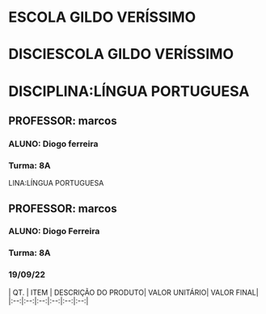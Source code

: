 # ESCOLA GILDO VERÍSSIMO 
# DISCIESCOLA GILDO VERÍSSIMO 
# DISCIPLINA:LÍNGUA PORTUGUESA

## PROFESSOR: marcos

### ALUNO: Diogo ferreira 
### Turma: 8A
LINA:LÍNGUA PORTUGUESA

## PROFESSOR: marcos

### ALUNO: Diogo Ferreira 
### Turma: 8A
### 19/09/22


| QT. | ITEM | DESCRIÇÃO DO PRODUTO| VALOR UNITÁRIO| VALOR FINAL|
|:--:|:--:|:--:|:--:|:--:|:--:|




